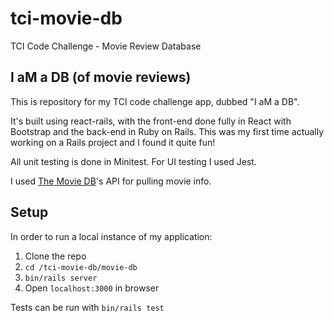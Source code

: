 # tci-movie-db
TCI Code Challenge - Movie Review Database

## I aM a DB (of movie reviews)
This is repository for my TCI code challenge app, dubbed "I aM a DB". 

It's built using react-rails, with the front-end done fully in React with Bootstrap and the back-end in Ruby on Rails. This was my first time actually working on a Rails project and I found it quite fun!

All unit testing is done in Minitest. For UI testing I used Jest.

I used [The Movie DB](https://www.themoviedb.org/documentation/api?language=en)'s API for pulling movie info.

## Setup
In order to run a local instance of my application:

1. Clone the repo
2. `cd /tci-movie-db/movie-db`
3. `bin/rails server`
4. Open `localhost:3000` in browser

Tests can be run with `bin/rails test`
